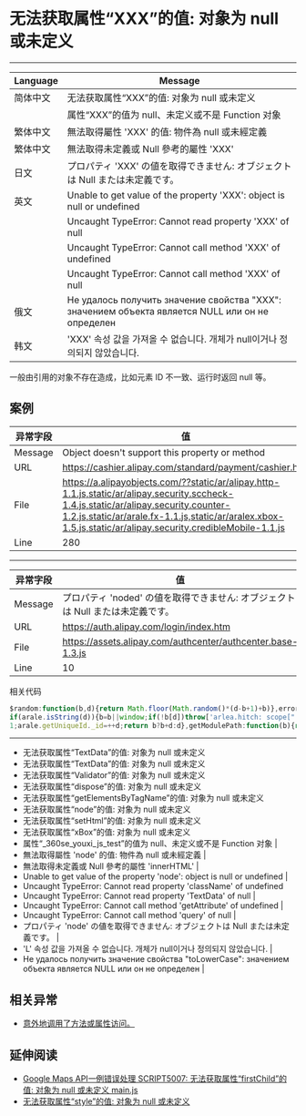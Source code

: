 
# 无法获取属性“XXX”的值: 对象为 null 或未定义

----

| Language | Message                                                                                                                                                                   |
|----------|---------------------------------------------------------------------------------------------------------------------------------------------------------------------------|
| 简体中文 | 无法获取属性“XXX”的值: 对象为 null 或未定义                                                                                                                             |
|          | 属性“XXX”的值为 null、未定义或不是 Function 对象                                                                                                                        |
| 繁体中文 | 無法取得屬性 'XXX' 的值: 物件為 null 或未經定義                                                                                                                           |
| 繁体中文 | 無法取得未定義或 Null 參考的屬性 'XXX'                                                                                                                                    |
| 日文     | プロパティ 'XXX' の値を取得できません: オブジェクトは Null または未定義です。                                                                                             |
| 英文     | Unable to get value of the property 'XXX': object is null or undefined                                                                                                    |
|          | Uncaught TypeError: Cannot read property 'XXX' of null                                                                                                                    |
|          | Uncaught TypeError: Cannot call method 'XXX' of undefined                                                                                                                 |
|          | Uncaught TypeError: Cannot call method 'XXX' of null                                                                                                                      |
| 俄文     | Не удалось получить значение свойства "XXX": значением объекта является NULL или он не определен |
| 韩文     | 'XXX' 속성 값을 가져올 수 없습니다. 개체가 null이거나 정의되지 않았습니다.                                                                                                |


一般由引用的对象不存在造成，比如元素 ID 不一致、运行时返回 null 等。

## 案例

| 异常字段 | 值                                                                                                                                                                                                                                                  |
|----------|-----------------------------------------------------------------------------------------------------------------------------------------------------------------------------------------------------------------------------------------------------|
| Message  | Object doesn't support this property or method                                                                                                                                                                                                      |
| URL      | https://cashier.alipay.com/standard/payment/cashier.htm                                                                                                                                                                                             |
| File     | https://a.alipayobjects.com/??static/ar/alipay.http-1.1.js,static/ar/alipay.security.sccheck-1.4.js,static/ar/alipay.security.counter-1.2.js,static/ar/arale.fx-1.1.js,static/ar/aralex.xbox-1.5.js,static/ar/alipay.security.credibleMobile-1.1.js |
| Line     | 280                                                                                                                                                                                                                                                 |

----

| 异常字段 | 值                                                                              |
|----------|---------------------------------------------------------------------------------|
| Message  | プロパティ 'noded' の値を取得できません: オブジェクトは Null または未定義です。 |
| URL      | https://auth.alipay.com/login/index.htm                                         |
| File     | https://assets.alipay.com/authcenter/authcenter.base-1.3.js                     |
| Line     | 10                                                                              |

相关代码

<!-- start-line=9; -->
```javascript
$random:function(b,d){return Math.floor(Math.random()*(d-b+1)+b)},error:function(b){arale.log("error:"+b)},exec:function(b){if(!b)return b;if(window.execScript)window.execScript(b);else{var d=document.createElement("script");d.setAttribute("type","text/javascript");d[arale.browser.Engine.webkit&&420>arale.browser.Engine.ver?"innerText":"text"]=b;document.getElementsByTagName("head")[0].appendChild(d);document.getElementsByTagName("head")[0].removeChild(d)}return b},hitch:function(b,d){d||(d=b,b=null);
if(arale.isString(d)){b=b||window;if(!b[d])throw['arlea.hitch: scope["',d,'"] is null (scope="',b,'")'].join("");return function(){return b[d].apply(b,arguments||[])}}return!b?d:function(){return d.apply(b,arguments||[])}},now:function(){return(new Date).getTime()},logError:function(b,d){(new Image).src="sev="+encodeURIComponent(b)+"&msg="+encodeURIComponent(d)},log:function(){araleConfig.debug&&"console"in window&&console.log.apply(console,arguments)},getUniqueId:function(b){var d=arale.getUniqueId._id||
1;arale.getUniqueId._id=++d;return b?b+d:d},getModulePath:function(b){return araleConfig.module_path+"/"+b},each:function(b,d,c){var e;if("object"===arale.typeOf(b))for(e in b)this.obj.hasOwnProperty(e)&&d.call(c,e,b[e]);else{if(Array.prototype.forEach)return[].forEach.call(b,d,c);e=0;for(var g=b.length;e<g;e++)d.call(c,b[e],e,b)}},checkVersion:function(){}};
```

----

* 无法获取属性“TextData”的值: 对象为 null 或未定义
* 无法获取属性“TextData”的值: 对象为 null 或未定义
* 无法获取属性“Validator”的值: 对象为 null 或未定义
* 无法获取属性“dispose”的值: 对象为 null 或未定义
* 无法获取属性“getElementsByTagName”的值: 对象为 null 或未定义
* 无法获取属性“node”的值: 对象为 null 或未定义
* 无法获取属性“setHtml”的值: 对象为 null 或未定义
* 无法获取属性“xBox”的值: 对象为 null 或未定义
* 属性“_360se_youxi_js_test”的值为 null、未定义或不是 Function 对象                                                                                                               |
* 無法取得屬性 'node' 的值: 物件為 null 或未經定義                                                                                                                                  |
* 無法取得未定義或 Null 參考的屬性 'innerHTML'                                                                                                                                      |
* Unable to get value of the property 'node': object is null or undefined                                                                                                           |
* Uncaught TypeError: Cannot read property 'className' of undefined
* Uncaught TypeError: Cannot read property 'TextData' of null                                                                                                                       |
* Uncaught TypeError: Cannot call method 'getAttribute' of undefined                                                                                                                |
* Uncaught TypeError: Cannot call method 'query' of null                                                                                                                            |
* プロパティ 'node' の値を取得できません: オブジェクトは Null または未定義です。                                                                                                    |
* 'L' 속성 값을 가져올 수 없습니다. 개체가 null이거나 정의되지 않았습니다.                                                                                                          |
* Не удалось получить значение свойства "toLowerCase": значением объекта является NULL или он не определен |

## 相关异常

* [意外地调用了方法或属性访问。](accidentally-call-a-method-or-property-access.md)

## 延伸阅读

* [Google Maps API一例错误处理 SCRIPT5007: 无法获取属性“firstChild”的值: 对象为 null 或未定义 main.js](http://blog.csdn.net/ldl22847/article/details/6331128)
* [无法获取属性“style”的值: 对象为 null 或未定义](http://s.yanghao.org/program/viewdetail.php?i=101743)
